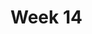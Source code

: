 # Week 14

<!-- Chapters ([Computer organization and design fundamentals](https://annas-archive.org/md5/21e29706fb83c40a7f4f1ffc5960c369)):
- 17 Intel 80x86 Assembly Language
  - 17.1 Assemblers versus Compilers
    - 17.2 Components of a Line of Assembly Language
    - 17.3 Assembly Language Directives
      - 17.3.1 SEGMENT Directive
      - 17.3.2 .MODEL, .STACK, .DATA, and .CODE Directives
      - 17.3.3 PROC Directive
      - 17.3.4 END Directive
      - 17.3.5 Data Definition Directives
      - 17.3.6 EQU Directive
    - 17.4 80x86 Opcodes
      - 17.4.1 Data Transfer
      - 17.4.2 Data Manipulation
      - 17.4.3 Program Control
      - 17.4.4 Special Operations
    - 17.5 Addressing Modes
      - 17.5.1 Register Addressing
      - 17.5.2 Immediate Addressing
      - 17.5.3 Pointer Addressing
    - 17.6 Sample 80x86 Assembly Language Programs
    - 17.7 Additional 80x86 Programming Resources -->
